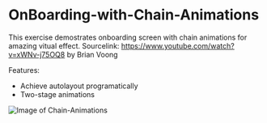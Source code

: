 # OnBoarding-with-Chain-Animations
This exercise demostrates onboarding screen with chain animations for amazing vitual effect.
Sourcelink: https://www.youtube.com/watch?v=xWNv-j75OQ8 by Brian Voong

Features:
* Achieve autolayout programatically
* Two-stage animations



![Image of Chain-Animations](https://github.com/mr618show/OnBoarding-with-Chain-Animation/blob/master/animationChain.gif)

